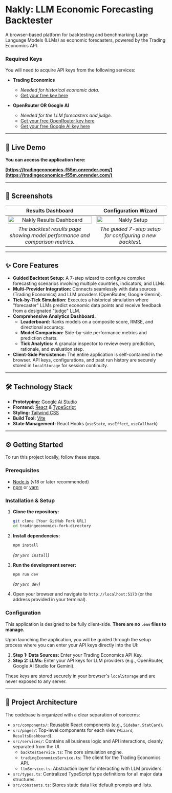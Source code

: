 # Nakly: LLM Economic Forecasting Backtester

A browser-based platform for backtesting and benchmarking Large Language Models (LLMs) as economic forecasters, powered by the Trading Economics API.

### Required Keys

You will need to acquire API keys from the following services:

* **Trading Economics**
    * *Needed for historical economic data.*
    * [Get your free key here](https://tradingeconomics.com/analytics/api.aspx)

* **OpenRouter OR Google AI**
    * *Needed for the LLM forecasters and judge.*
    * [Get your free OpenRouter key here](https://openrouter.ai/keys)
    * [Get your free Google AI key here](https://aistudio.google.com/app/apikey)


---

## 🚀 Live Demo

**You can access the application here:**

**[https://tradingeconomics-f55m.onrender.com/](https://tradingeconomics-f55m.onrender.com/)**

---

## 📸 Screenshots

| Results Dashboard | Configuration Wizard |
| :---: | :---: |
| <div><img src="https://github.com/user-attachments/assets/5a5ecdaa-b43a-4923-89ae-ae29fc22a953" alt="Nakly Results Dashboard" width="100%"></div> | <div><img src="https://github.com/user-attachments/assets/0bc56641-93e0-4a86-bf6a-48756db13b6c" alt="Nakly Setup" width="100%"></div> |
| *The backtest results page showing model performance and comparison metrics.* | *The guided 7-step setup for configuring a new backtest.* |

---

## ✨ Core Features

* **Guided Backtest Setup:** A 7-step wizard to configure complex forecasting scenarios involving multiple countries, indicators, and LLMs.
* **Multi-Provider Integration:** Connects seamlessly with data sources (Trading Economics) and LLM providers (OpenRouter, Google Gemini).
* **Tick-by-Tick Simulation:** Executes a historical simulation where "forecaster" LLMs predict economic data points and receive feedback from a designated "judge" LLM.
* **Comprehensive Analytics Dashboard:**
    * **Leaderboard:** Ranks models on a composite score, RMSE, and directional accuracy.
    * **Model Comparison:** Side-by-side performance metrics and prediction charts.
    * **Tick Analytics:** A granular inspector to review every prediction, rationale, and evaluation step.
* **Client-Side Persistence:** The entire application is self-contained in the browser. API keys, configurations, and past run history are securely stored in `localStorage` for session continuity.

---

## 🛠️ Technology Stack
* **Prototyping:** [Google Ai Studio](https://aistudio.google.com/)
* **Frontend:** [React](https.reactjs.org/) & [TypeScript](https://www.typescriptlang.org/)
* **Styling:** [Tailwind CSS](https://tailwindcss.com/)
* **Build Tool:** [Vite](https://vitejs.dev/)
* **State Management:** React Hooks (`useState`, `useEffect`, `useCallback`)

---

## ⚙️ Getting Started

To run this project locally, follow these steps.

### Prerequisites

* [Node.js](https://nodejs.org/) (v18 or later recommended)
* [npm](https://www.npmjs.com/) or [yarn](https://yarnpkg.com/)

### Installation & Setup

1.  **Clone the repository:**
    ```sh
    git clone [Your GitHub Fork URL]
    cd tradingeconomics-fork-directory
    ```

2.  **Install dependencies:**
    ```sh
    npm install
    ```
    *(or `yarn install`)*

3.  **Run the development server:**
    ```sh
    npm run dev
    ```
    *(or `yarn dev`)*

4.  Open your browser and navigate to `http://localhost:5173` (or the address provided in your terminal).

### Configuration

This application is designed to be fully client-side. **There are no `.env` files to manage.**

Upon launching the application, you will be guided through the setup process where you can enter your API keys directly into the UI:

1.  **Step 1: Data Sources:** Enter your Trading Economics API Key.
2.  **Step 2: LLMs:** Enter your API keys for LLM providers (e.g., OpenRouter, Google AI Studio for Gemini).

These keys are stored securely in your browser's `localStorage` and are never exposed to any server.

---

## 📁 Project Architecture

The codebase is organized with a clear separation of concerns:

-   `src/components/`: Reusable React components (e.g., `Sidebar`, `StatCard`).
-   `src/pages/`: Top-level components for each view (`Wizard`, `ResultsDashboard`).
-   `src/services/`: Contains all business logic and API interactions, cleanly separated from the UI.
    -   `backtestService.ts`: The core simulation engine.
    -   `tradingEconomicsService.ts`: The client for the Trading Economics API.
    -   `llmService.ts`: Abstraction layer for interacting with LLM providers.
-   `src/types.ts`: Centralized TypeScript type definitions for all major data structures.
-   `src/constants.ts`: Stores static data like default prompts and lists.
